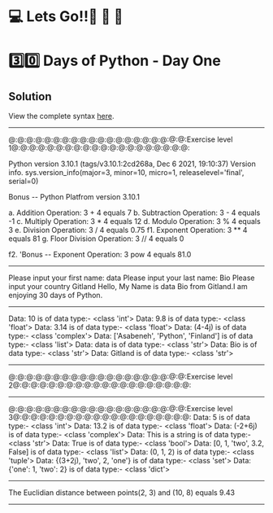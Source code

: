 #  💻 Lets Go!!🚀 🚀 🚀 

#  3️⃣0️⃣ Days of Python - Day One

## Solution

View the complete syntax [here](https://github.com/zidude1234/30_Days_of_Python/blob/main/Day%2001/Python%20Syntax/Day01%20Syntax.py).

***

@:@:@:@:@:@:@:@:@:@:@:@:@:@:@:@:@:@:@:@:Exercise level 1@:@:@:@:@:@:@:@:@:@:@:@:@:@:@:@:@:@:@:@:

Python version 3.10.1 (tags/v3.10.1:2cd268a, Dec  6 2021, 19:10:37)
Version info. sys.version_info(major=3, minor=10, micro=1, releaselevel='final', serial=0)      


Bonus -- Python Platfrom version 3.10.1


a. Addition Operation:  3 + 4 equals 7
b. Subtraction Operation:       3 - 4 equals -1
c. Multiply Operation:  3 * 4 equals 12
d. Modulo Operation:    3 % 4 equals 3
e. Division Operation:  3 / 4 equals 0.75
f1. Exponent Operation: 3 ** 4 equals 81
g. Floor Division Operation:    3 // 4 equals 0

f2. 'Bonus -- Exponent Operation:       3 pow 4 equals 81.0

***

Please input your first name:
data
Please input your last name:
Bio
Please input your country
Gitland
Hello, My Name is data Bio from Gitland.I am enjoying 30 days of Python.
***
Data: 10 is of data type:-      <class 'int'>
Data: 9.8 is of data type:-     <class 'float'>
Data: 3.14 is of data type:-    <class 'float'>
Data: (4-4j) is of data type:-  <class 'complex'>
Data: ['Asabeneh', 'Python', 'Finland'] is of data type:-       <class 'list'>
Data: data is of data type:-    <class 'str'>
Data: Bio is of data type:-     <class 'str'>
Data: Gitland is of data type:- <class 'str'>
***
@:@:@:@:@:@:@:@:@:@:@:@:@:@:@:@:@:@:@:@:Exercise level 2@:@:@:@:@:@:@:@:@:@:@:@:@:@:@:@:@:@:@:@:
***
@:@:@:@:@:@:@:@:@:@:@:@:@:@:@:@:@:@:@:@:Exercise level 3@:@:@:@:@:@:@:@:@:@:@:@:@:@:@:@:@:@:@:@:
Data: 5 is of data type:-       <class 'int'>
Data: 13.2 is of data type:-    <class 'float'>
Data: (-2+6j) is of data type:- <class 'complex'>
Data: This is a string is of data type:-        <class 'str'>
Data: True is of data type:-    <class 'bool'>
Data: [0, 1, 'two', 3.2, False] is of data type:-       <class 'list'>
Data: (0, 1, 2) is of data type:-       <class 'tuple'>
Data: {(3+2j), 'two', 2, 'one'} is of data type:-       <class 'set'>
Data: {'one': 1, 'two': 2} is of data type:-    <class 'dict'>
***
The Euclidian distance between points(2, 3) and (10, 8) equals 9.43
***
